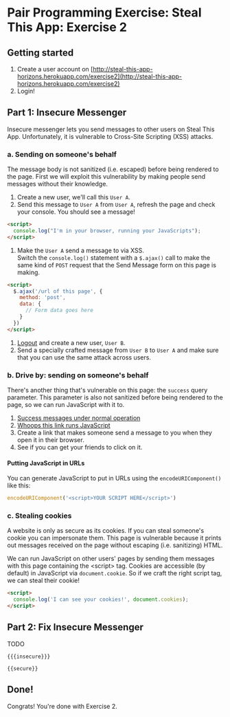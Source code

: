 # Pair Programming Exercise: Steal This App: Exercise 2

## Getting started

1. Create a user account on [http://steal-this-app-horizons.herokuapp.com/exercise2](http://steal-this-app-horizons.herokuapp.com/exercise2)
1. Login!

## Part 1: Insecure Messenger

Insecure messenger lets you send messages to other users on Steal This App.
Unfortunately, it is vulnerable to Cross-Site Scripting (XSS) attacks.

### a. Sending on someone's behalf

The message body is not sanitized (i.e. escaped) before being rendered to the
page.
First we will exploit this vulnerability by making people send messages without
their knowledge.

1. Create a new user, we'll call this `User A`.
1. Send this message to `User A` from `User A`, refresh the page and check
   your console. You should see a message!

  ```html
  <script>
    console.log("I'm in your browser, running your JavaScripts");
  </script>
  ```

1. Make the `User A` send a message to via XSS. <br>
  Switch the `console.log()` statement with a `$.ajax()` call to
  make the same kind of `POST` request that the Send Message form
  on this page is making.

  ```html
  <script>
    $.ajax('/url of this page', {
      method: 'post',
      data: {
        // Form data goes here
      }
    })
  </script>
  ```
1. [Logout](https://steal-this-app-horizons.herokuapp.com/exercise2/logout)
  and create a new user, `User B`.
1. Send a specially crafted message from `User B` to `User A` and make sure
  that you can use the same attack across users.

### b. Drive by: sending on someone's behalf

There's another thing that's vulnerable on this page: the `success` query
parameter.
This parameter is also not sanitized before being rendered to the page, so
we can run JavaScript with it to.

1. [Success messages under normal operation](http://steal-this-app-horizons.herokuapp.com/exercise2/stage6?success=YOUR%20MESSAGE%20HERE)
1. [Whoops this link runs JavaScript](http://steal-this-app-horizons.herokuapp.com/exercise2/stage6?success=%3Cscript%3Econsole.log%28'Another%20day%2C%20another%20XSS'%29%3C%2Fscript%3E)
1. Create a link that makes someone send a message to you when they open
it in their browser.
1. See if you can get your friends to click on it.

#### Putting JavaScript in URLs

You can generate JavaScript to put in URLs using the `encodeURIComponent()`
like this:

```javascript
encodeURIComponent('<script>YOUR SCRIPT HERE</script>')
```

### c. Stealing cookies

A website is only as secure as its cookies. If you can steal someone's cookie
you can impersonate them. This page is vulnerable because it prints out messages
received on the page without escaping (i.e. sanitizing) HTML.

We can run JavaScript on other users' pages by sending them messages with this
page containing the &lt;script&gt; tag. Cookies are accessible (by default) in
JavaScript via `document.cookie`. So if we craft the right script tag, we can
steal their cookie!

  ```html
  <script>
    console.log('I can see your cookies!', document.cookies);
  </script>
  ```

## Part 2: Fix Insecure Messenger

TODO

```
{{{insecure}}}
```

```
{{secure}}
```

## Done!

Congrats! You're done with Exercise 2.
